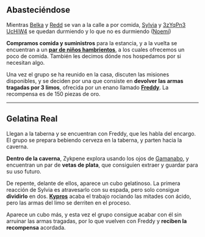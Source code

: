 ## Abasteciéndose

Mientras [Belka](../Personajes/Grupo/Belka%20Poparrosa.md) y [Redd](../Personajes/Grupo/Redd%20el%20Ilmater.md) se van a la calle a por comida, [Sylvia](../Personajes/Grupo/Sylvia.md) y [3zYqPn3 UcHiW4](../Personajes/Grupo/3zYqPn3%20UcHiW4.md) se quedan durmiendo y lo que no es durmiendo ([Noemi](../Personajes/Noemi.md))

**Compramos comida y suministros** para la estancia, y a la vuelta se encuentran a un **[par de niños hambrientos](../Personajes/Desconocidos/Niños%20hambrientos%20de%20Ukir.md)**, a los cuales ofrecemos un poco de comida. También les decimos dónde nos hospedamos por si necesitan algo. 

Una vez el grupo se ha reunido en la casa, discuten las misiones disponibles, y se deciden por una que consiste en **devolver las armas tragadas por 3 limos**, ofrecida por un enano llamado **[Freddy](../Personajes/Freddy.md)**. La recompensa es de 150 piezas de oro.

---
## Gelatina Real

Llegan a la taberna y se encuentran con Freddy, que les habla del encargo. El grupo se prepara bebiendo cerveza en la taberna, y parten hacia la caverna.

**Dentro de la caverna**, Zykpene explora usando los ojos de [Gamanabo](../Personajes/Gamanabo.md), y encuentran un par de **vetas de plata**, que consiguien extraer y guardar para su uso futuro. 

De repente, delante de ellos, aparece un cubo gelatinoso. La primera reacción de Sylvia es atravesarlo con su espada, pero solo consigue **dividirlo** en dos. [**Kypros**](../Personajes/Kypros.md) acaba el trabajo rociando las mitades con ácido, pero las armas del limo se derriten en el proceso. 

Aparece un cubo más, y esta vez el grupo consigue acabar con él sin arruinar las armas tragadas, por lo que vuelven con Freddy y **reciben la recompensa** acordada.